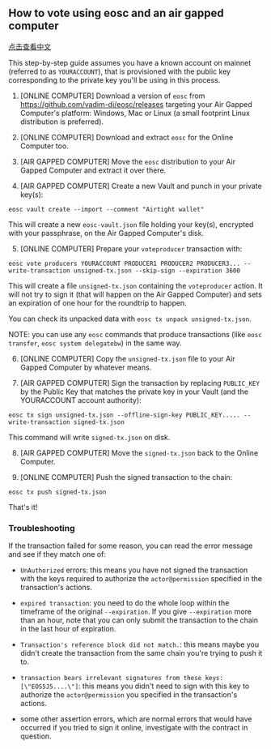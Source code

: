 How to vote using eosc and an air gapped computer
-----------------------------------------------

[点击查看中文](./OFFLINE_VOTING-cn.md)

This step-by-step guide assumes you have a known account on mainnet
(referred to as `YOURACCOUNT`), that is provisioned with the public
key corresponding to the private key you'll be using in this process.

1. [ONLINE COMPUTER] Download a version of `eosc` from
   https://github.com/vadim-di/eosc/releases targeting your Air Gapped
   Computer's platform: Windows, Mac or Linux (a small footprint Linux
   distribution is preferred).

2. [ONLINE COMPUTER] Download and extract `eosc` for the Online
   Computer too.

3. [AIR GAPPED COMPUTER] Move the `eosc` distribution to your Air Gapped
   Computer and extract it over there.

4. [AIR GAPPED COMPUTER] Create a new Vault and punch in your private
   key(s):

```
eosc vault create --import --comment "Airtight wallet"
```

This will create a new `eosc-vault.json` file holding your key(s),
encrypted with your passphrase, on the Air Gapped Computer's disk.

5. [ONLINE COMPUTER] Prepare your `voteproducer` transaction with:

```
eosc vote producers YOURACCOUNT PRODUCER1 PRODUCER2 PRODUCER3... --write-transaction unsigned-tx.json --skip-sign --expiration 3600
```

This will create a file `unsigned-tx.json` containing the
`voteproducer` action. It will not try to sign it (that will happen on
the Air Gapped Computer) and sets an expiration of one hour for the
roundtrip to happen.

You can check its unpacked data with `eosc tx unpack unsigned-tx.json`.

NOTE: you can use any `eosc` commands that produce transactions (like
`eosc transfer`, `eosc system delegatebw`) in the same way.


6. [ONLINE COMPUTER] Copy the `unsigned-tx.json` file to your Air Gapped
   Computer by whatever means.

7. [AIR GAPPED COMPUTER] Sign the transaction by replacing `PUBLIC_KEY` by the Public Key that matches the private key in your Vault (and the YOURACCOUNT account authority):

```
eosc tx sign unsigned-tx.json --offline-sign-key PUBLIC_KEY..... --write-transaction signed-tx.json
```

This command will write `signed-tx.json` on disk.

8. [AIR GAPPED COMPUTER] Move the `signed-tx.json` back to the Online Computer.

9. [ONLINE COMPUTER] Push the signed transaction to the chain:

```
eosc tx push signed-tx.json
```

That's it!

### Troubleshooting

If the transaction failed for some reason, you can read the error
message and see if they match one of:

* `UnAuthorized` errors: this means you have not signed the
  transaction with the keys required to authorize the
  `actor@permission` specified in the transaction's actions.

* `expired transaction`: you need to do the whole loop within the
  timeframe of the original `--expiration`. If you give `--expiration`
  more than an hour, note that you can only submit the transaction to
  the chain in the last hour of expiration.

* `Transaction's reference block did not match.`: this means maybe you
  didn't create the transaction from the same chain you're trying to
  push it to.

* `transaction bears irrelevant signatures from these keys: [\"EOS5J5....\"]`: this means you didn't need to sign with this key to authorize the `actor@permission` you specified in the transaction's actions.

* some other assertion errors, which are normal errors that would have
  occurred if you tried to sign it online, investigate with the
  contract in question.
